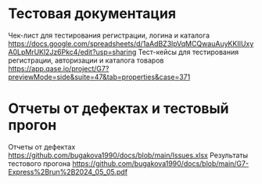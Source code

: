 # Тестовая документация
Чек-лист для тестирования регистрации, логина и каталога https://docs.google.com/spreadsheets/d/1aAdBZ3lpVqMCQwauAuyKKIIUxyA0LpMrUKl2Jz6Pkc4/edit?usp=sharing
Тест-кейсы для тестирования регистрации, авторизации и каталога товаров https://app.qase.io/project/G7?previewMode=side&suite=47&tab=properties&case=371 
# Отчеты от дефектах и тестовый прогон
Отчеты от дефектах https://github.com/bugakova1990/docs/blob/main/Issues.xlsx
Результаты тестового прогона https://github.com/bugakova1990/docs/blob/main/G7-Express%2Brun%2B2024_05_05.pdf
